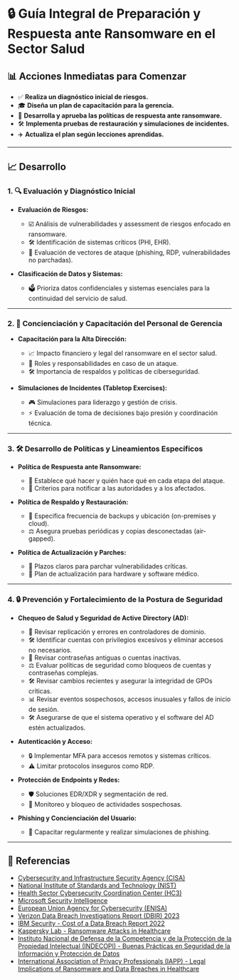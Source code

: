 # 🔒 Guía Integral de Preparación y Respuesta ante Ransomware en el Sector Salud

## 📊 Acciones Inmediatas para Comenzar
- ✅ **Realiza un diagnóstico inicial de riesgos.**
- 🎓 **Diseña un plan de capacitación para la gerencia.**
- 📜 **Desarrolla y aprueba las políticas de respuesta ante ransomware.**
- 🛠️ **Implementa pruebas de restauración y simulaciones de incidentes.**
- ✈️ **Actualiza el plan según lecciones aprendidas.**

---

## 📈 Desarrollo

### 1. 🔍 Evaluación y Diagnóstico Inicial
- **Evaluación de Riesgos:**
  - ☑️ Análisis de vulnerabilidades y assessment de riesgos enfocado en ransomware.
  - 🛠️ Identificación de sistemas críticos (PHI, EHR).
  - 🔔 Evaluación de vectores de ataque (phishing, RDP, vulnerabilidades no parchadas).

- **Clasificación de Datos y Sistemas:**
  - 🗳️ Prioriza datos confidenciales y sistemas esenciales para la continuidad del servicio de salud.

---

### 2. 📝 Concienciación y Capacitación del Personal de Gerencia
- **Capacitación para la Alta Dirección:**
  - 📈 Impacto financiero y legal del ransomware en el sector salud.
  - 🔑 Roles y responsabilidades en caso de un ataque.
  - 🛠️ Importancia de respaldos y políticas de ciberseguridad.

- **Simulaciones de Incidentes (Tabletop Exercises):**
  - 🎮 Simulaciones para liderazgo y gestión de crisis.
  - ⚡️ Evaluación de toma de decisiones bajo presión y coordinación técnica.

---

### 3. 🛠️ Desarrollo de Políticas y Lineamientos Específicos
- **Política de Respuesta ante Ransomware:**
  - 📆 Establece qué hacer y quién hace qué en cada etapa del ataque.
  - 📝 Criterios para notificar a las autoridades y a los afectados.

- **Política de Respaldo y Restauración:**
  - 💾 Especifica frecuencia de backups y ubicación (on-premises y cloud).
  - ⚖️ Asegura pruebas periódicas y copias desconectadas (air-gapped).

- **Política de Actualización y Parches:**
  - 🌟 Plazos claros para parchar vulnerabilidades críticas.
  - 🔧 Plan de actualización para hardware y software médico.

---

### 4. 🔒 Prevención y Fortalecimiento de la Postura de Seguridad

- **Chequeo de Salud y Seguridad de Active Directory (AD):**
  - 🔎 Revisar replicación y errores en controladores de dominio.
  - 🛠️ Identificar cuentas con privilegios excesivos y eliminar accesos no necesarios.
  - 🔐 Revisar contraseñas antiguas o cuentas inactivas.
  - ⚖️ Evaluar políticas de seguridad como bloqueos de cuentas y contraseñas complejas.
  - 🛠️ Revisar cambios recientes y asegurar la integridad de GPOs críticas.
  - 📊 Revisar eventos sospechosos, accesos inusuales y fallos de inicio de sesión.
  - 🛠️ Asegurarse de que el sistema operativo y el software del AD estén actualizados.

- **Autenticación y Acceso:**
  - 🔒 Implementar MFA para accesos remotos y sistemas críticos.
  - ⚠️ Limitar protocolos inseguros como RDP.

- **Protección de Endpoints y Redes:**
  - 🛡️ Soluciones EDR/XDR y segmentación de red.
  - 📶 Monitoreo y bloqueo de actividades sospechosas.

- **Phishing y Concienciación del Usuario:**
  - 💼 Capacitar regularmente y realizar simulaciones de phishing.

---

## 📃 Referencias

- [Cybersecurity and Infrastructure Security Agency (CISA)](https://www.cisa.gov/sites/default/files/publications/CISA_MS-ISAC_Ransomware_Guide_S508C.pdf)
- [National Institute of Standards and Technology (NIST)](https://csrc.nist.gov/publications/detail/sp/1800-26/final)
- [Health Sector Cybersecurity Coordination Center (HC3)](https://www.hhs.gov/sites/default/files/ransomware-trends-2021.pdf)
- [Microsoft Security Intelligence](https://www.microsoft.com/security/blog)
- [European Union Agency for Cybersecurity (ENISA)](https://www.enisa.europa.eu/publications/threat-landscape-for-ransomware-attacks)
- [Verizon Data Breach Investigations Report (DBIR) 2023](https://www.verizon.com/business/resources/reports/dbir/)
- [IBM Security - Cost of a Data Breach Report 2022](https://www.ibm.com/security/data-breach)
- [Kaspersky Lab - Ransomware Attacks in Healthcare](https://www.kaspersky.com/resource-center/threats/ransomware)
- [Instituto Nacional de Defensa de la Competencia y de la Protección de la Propiedad Intelectual (INDECOPI) - Buenas Prácticas en Seguridad de la Información y Protección de Datos](https://www.indecopi.gob.pe/)
- [International Association of Privacy Professionals (IAPP) - Legal Implications of Ransomware and Data Breaches in Healthcare](https://iapp.org/)

